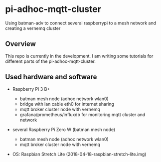 # pi-adhoc-mqtt-cluster
Using batman-adv to connect several raspberrypi to a mesh network and creating a vernemq cluster

## Overview

This repo is currently in the development.
I am writing some tutorials for different parts of the pi-adhoc-mqtt-cluster.

## Used hardware and software

* Raspberry Pi 3 B+
    * batman mesh node (adhoc network wlan0)
    * bridge with lan cable eth0 for internet sharing
    * mqtt broker cluster node with vernemq
    * grafana/prometheus/influxdb for monitoring mqtt cluster and network
* several Raspberry Pi Zero W (batman mesh node)
    * batman mesh node (adhoc network wlan0)
    * mqtt broker cluster node with vernemq
    
* OS: Raspbian Stretch Lite (2018-04-18-raspbian-stretch-lite.img)
